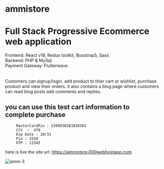 # ammistore
# Full Stack Progressive Ecommerce web application
Frontend: React v18, Redux toolkit, Boostrap5, Sass <br />
Backend: PHP & MySql  <br />
Payment Gateway: Flutterwave <br /><br /><br />
Customers can signup/login, add product to thier cart or wishlist, purchase product and view their orders. 
it also contains a blog page where customers can read blog posts add comments and replies.

## you can use this test cart information to complete purchase 
         MasterCardPin : 5399838383838381  
         CCV  :  470  
         Exp Date : 10/31 
         Pin : 3310 
         OTP : 12345
here is live the site url: https://ammistore.000webhostapp.com

![amm-3](https://user-images.githubusercontent.com/70179458/184584262-68067c42-d9d6-4f45-9e72-04d08b7b7b07.png)
